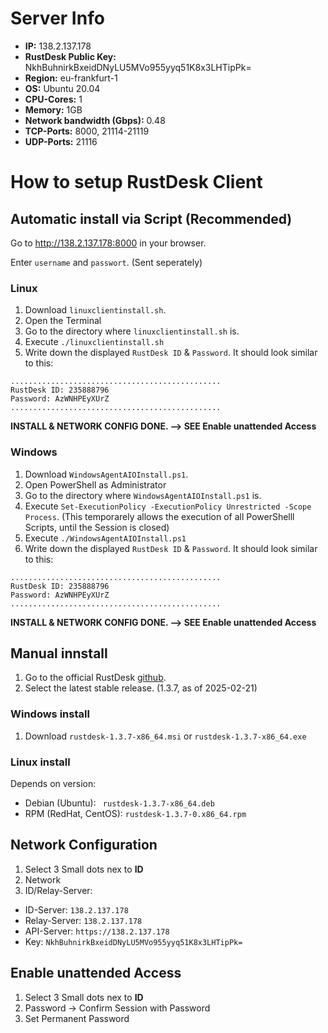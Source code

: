 # Server Info
- **IP:** 138.2.137.178
- **RustDesk Public Key:** NkhBuhnirkBxeidDNyLU5MVo955yyq51K8x3LHTipPk=
- **Region:** eu-frankfurt-1
- **OS:** Ubuntu 20.04
- **CPU-Cores:** 1
- **Memory:** 1GB
- **Network bandwidth (Gbps):** 0.48
- **TCP-Ports:** 8000, 21114-21119
- **UDP-Ports:** 21116

# How to setup RustDesk Client
## Automatic install via Script (Recommended)
Go to http://138.2.137.178:8000 in your browser.

Enter `username` and `passwort`. (Sent seperately)
### Linux
1. Download `linuxclientinstall.sh`. 
2. Open the Terminal
3. Go to the directory where `linuxclientinstall.sh` is.
4. Execute `./linuxclientinstall.sh`
5. Write down the displayed `RustDesk ID` & `Password`.
It should look similar to this:
```
...............................................
RustDesk ID: 235888796
Password: AzWNHPEyXUrZ
...............................................
```

**INSTALL & NETWORK CONFIG DONE. --> SEE Enable unattended Access**


### Windows
1. Download `WindowsAgentAIOInstall.ps1`. 
2. Open PowerShell as Administrator
3. Go to the directory where `WindowsAgentAIOInstall.ps1` is.
4. Execute `Set-ExecutionPolicy -ExecutionPolicy Unrestricted -Scope Process`. (This temporarely allows the execution of all PowerShelll Scripts, until the Session is closed)
5. Execute `./WindowsAgentAIOInstall.ps1`
6. Write down the displayed `RustDesk ID` & `Password`.
It should look similar to this:
```
...............................................
RustDesk ID: 235888796
Password: AzWNHPEyXUrZ
...............................................
```

**INSTALL & NETWORK CONFIG DONE. --> SEE Enable unattended Access**

## Manual innstall 
1. Go to the official RustDesk [github](https://github.com/rustdesk/rustdesk/releases). 
2. Select the latest stable release. (1.3.7, as of 2025-02-21)

### Windows install
1. Download `rustdesk-1.3.7-x86_64.msi` or ` rustdesk-1.3.7-x86_64.exe `
### Linux install
Depends on version:
- Debian (Ubuntu): ` rustdesk-1.3.7-x86_64.deb`
- RPM (RedHat, CentOS): `rustdesk-1.3.7-0.x86_64.rpm`

## Network Configuration
1. Select 3 Small dots nex to **ID**
2. Network
3. ID/Relay-Server:
- ID-Server: `138.2.137.178`
- Relay-Server: `138.2.137.178`
- API-Server: `https://138.2.137.178`
- Key: `NkhBuhnirkBxeidDNyLU5MVo955yyq51K8x3LHTipPk=`

## Enable unattended Access
1. Select 3 Small dots nex to **ID**
2. Password -> Confirm Session with Password
3. Set Permanent Password